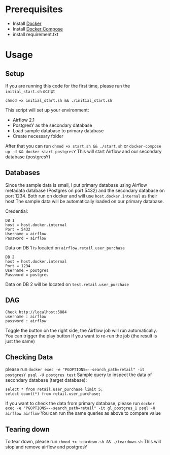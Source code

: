 # Prerequisites
- Install [Docker](https://www.docker.com/)
- Install [Docker Compose](https://docs.docker.com/compose/install/)
- install requirement.txt

# Usage
## Setup
If you are running this code for the first time, please run the `initial_start.sh` script
```
chmod +x initial_start.sh && ./initial_start.sh
```
This script will set up your environment:
- Airflow 2.1
- PostgresY as the secondary database
- Load sample database to primary database
- Create necessary folder

After that you can run `chmod +x start.sh && ./start.sh` or `docker-compose up -d && docker start postgresY`
This will start Airflow and our secondary database (postgresY)

## Databases
Since the sample data is small, I put primary database using Airflow metadata database (Postgres on port 5432) and the secondary database on port 1234. Both run on docker and will use `host.docker.internal` as their host
The sample data will be automatically loaded on our primary database.

Credential:
```
DB 1
host = host.docker.internal
Port = 5432
Username = airflow
Password = airflow
```
Data on DB 1 is located on `airflow.retail.user_purchase`

```
DB 2
host = host.docker.internal
Port = 1234
Username = postgres
Password = postgres
```
Data on DB 2 will be located on `test.retail.user_purchase`

## DAG
```
Check http://localhost:5884
username : airflow
password : airflow
```
Toggle the button on the right side, the Airflow job will run automatically. You can trigger the play button if you want to re-run the job (the result is just the same)

## Checking Data
please run `docker exec -e "PGOPTIONS=--search_path=retail" -it postgresY psql -U postgres test`
Sample query to inspect the data of secondary database (target database):

```
select * from retail.user_purchase limit 5;
select count(*) from retail.user_purchase;
```

If you want to check the data from primary database, please run
`docker exec -e "PGOPTIONS=--search_path=retail" -it gl_postgres_1 psql -U airflow airflow`
You can run the same queries as above to compare value


## Tearing down
To tear down, please run `chmod +x teardown.sh && ./teardown.sh` This will stop and remove airflow and postgresY

